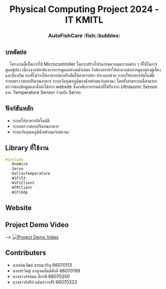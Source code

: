 <h1 align="center">Physical Computing Project 2024 - IT KMITL</h1>
<h3 align="center">AutoFishCare :fish::bubbles:</h3>

## บทคัดย่อ
&emsp;โครงงานนี้เป็นการใช้ Microcontroller ในการสร้างโปรแกรมควบคุมระบบต่าง ๆ ที่ใช้ในการดูแลตู้ปลา เนื่องจากปลาต้องการการดูแลอย่างสม่ำเสมอ จึงต้องการทำให้สะดวกต่อการดูแลของผู้เลี้ยงและป้องกันเวลาที่ไม่ว่างให้อาหารปลาหรือลืมให้อาหารปลา ประกอบด้วย ระบบให้อาหารอัตโนมัติ ระบบตรวจสอบปริมาณอาหาร ระบบวัดอุณหภูมิของน้ำพร้อมแจ้งสถานะ โดยทั้งสามระบบนี้สามารถตรวจสอบข้อมูลและตั้งค่าได้ทาง website ซึ่งอาศัยการอ่านค่าที่ได้รับจาก Ultrasonic Sensor และ Temperature Sensor ร่วมกับ Servo

## ฟังก์ชันหลัก
* ระบบให้อาหารอัตโนมัติ
* ระบบตรวจสอบปริมาณอาหาร
* ระบบวัดอุณหภูมิน้ำพร้อมแจ้งสถานะ

## Library ที่ใช้งาน
```c++
#include
  -OneWire
  -Servo
  -DallasTemperature
  -WiFiS3
  -WiFiClient
  -NTPClient
  -WiFiUdp
```

## Website

## Project Demo Video
--> [![Project Demo Video](https://img.youtube.com/vi/JoBmouosOzM/0.jpg)](https://youtu.be/JoBmouosOzM)


## Contributers
* นายปณวัฒน์ ธรรมเจริญ 66070113
* นายสรวิชญ์ กาญจนสันติศักดิ์ 66070199
* นางสาวสรศมน มีภาษี 66070200
* นางสาวอิสรีย์ แม้นถาวรสิริ 66070323
